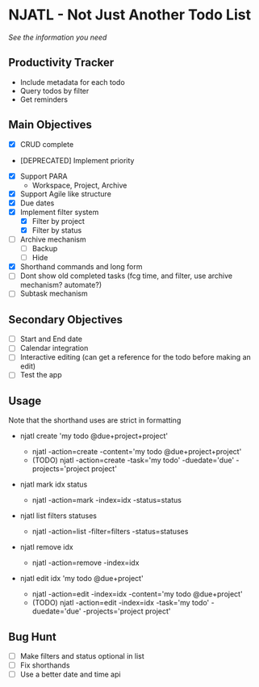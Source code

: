 # NJATL - Not Just Another Todo List

_See the information you need_

## Productivity Tracker
- Include metadata for each todo
- Query todos by filter
- Get reminders

## Main Objectives
- [x] CRUD complete
- [DEPRECATED] Implement priority
- [x] Support PARA
    - Workspace, Project, Archive
- [x] Support Agile like structure
- [x] Due dates
- [x] Implement filter system
    - [x] Filter by project
    - [x] Filter by status
- [ ] Archive mechanism
    - [ ] Backup
    - [ ] Hide
- [x] Shorthand commands and long form
- [ ] Dont show old completed tasks (fcg time, and filter, use archive mechanism? automate?)
- [ ] Subtask mechanism

## Secondary Objectives
- [ ] Start and End date
- [ ] Calendar integration
- [ ] Interactive editing (can get a reference for the todo
        before making an edit)
- [ ] Test the app

## Usage
Note that the shorthand uses are strict in formatting

- njatl create 'my todo @due+project+project'
    - njatl -action=create -content='my todo @due+project+project'
    - (TODO) njatl -action=create -task='my todo' -duedate='due' -projects='project project'

- njatl mark idx status
    - njatl -action=mark -index=idx -status=status

- njatl list filters statuses
    - njatl -action=list -filter=filters -status=statuses

- njatl remove idx
    - njatl -action=remove -index=idx

- njatl edit idx 'my todo @due+project'
    - njatl -action=edit -index=idx -content='my todo @due+project'
    - (TODO) njatl -action=edit -index=idx -task='my todo' -duedate='due' -projects='project project'

## Bug Hunt
- [ ] Make filters and status optional in list
- [ ] Fix shorthands
- [ ] Use a better date and time api
